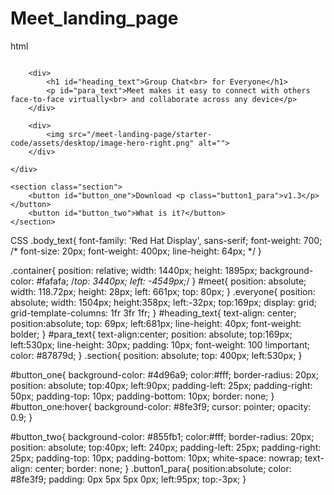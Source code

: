 # Meet_landing_page


html
<!DOCTYPE html>
<html lang="en">
<head>
    <meta charset="UTF-8">
    <meta http-equiv="X-UA-Compatible" content="IE=edge">
    <meta name="viewport" content="width=device-width, initial-scale=1.0">
    <title>Document</title>
    <link rel="preconnect" href="https://fonts.googleapis.com">
    <link rel="preconnect" href="https://fonts.gstatic.com" crossorigin>
    <link href="https://fonts.googleapis.com/css2?family=Red+Hat+Display&display=swap" rel="stylesheet">    
    <link rel="stylesheet" href="desktop.css">
</head>
<body class="body_text">
    <div class="container">
        <img  id="meet"  src="/meet-landing-page/starter-code/assets/logo.svg" alt="">
    </div>
    <!--Group chat for everyone-->
    <div class="everyone">
        <div>
            <img src="/meet-landing-page/starter-code/assets/desktop/image-hero-left.png" alt="">
        </div>
            
        <div>
            <h1 id="heading_text">Group Chat<br> for Everyone</h1>
            <p id="para_text">Meet makes it easy to connect with others face-to-face virtually<br> and collaborate across any device</p>
        </div>

        <div>
            <img src="/meet-landing-page/starter-code/assets/desktop/image-hero-right.png" alt="">
        </div>

    </div>

    <section class="section">
        <button id="button_one">Download <p class="button1_para">v1.3</p></button>
        <button id="button_two">What is it?</button>
    </section>
</body>
</html>




CSS
.body_text{
    font-family: 'Red Hat Display', sans-serif;
    font-weight: 700;
    /* font-size: 20px;
    font-weight: 400px;
    line-height: 64px; */
}

.container{
    position: relative;
    width: 1440px;
    height: 1895px;
    background-color: #fafafa;
    /*top: 3440px;
    left: -4549px;*/
}
#meet{
    position: absolute;
    width: 118.72px;
    height: 28px;
    left: 661px;
    top: 80px;
}
.everyone{
    position: absolute;
    width: 1504px;
    height:358px;
    left:-32px;
    top:169px;
    display: grid;
    grid-template-columns: 1fr 3fr 1fr;
}
#heading_text{
    text-align: center;
    position:absolute;
    top: 69px;
    left:681px;
    line-height: 40px;
    font-weight: bolder;
}
#para_text{
    text-align:center;
    position: absolute;
    top:169px;
    left:530px;
    line-height: 30px;
    padding: 10px;
    font-weight: 100 !important;
    color: #87879d;
}
.section{
    position: absolute;
    top: 400px;
    left:530px; 
}

#button_one{
    background-color: #4d96a9;
    color:#fff;
    border-radius: 20px;
    position: absolute;
    top:40px;
    left:90px;
    padding-left: 25px;
    padding-right: 50px;
    padding-top: 10px;
    padding-bottom: 10px;
    border: none;
}
#button_one:hover{
    background-color: #8fe3f9;
    cursor: pointer;
    opacity: 0.9;
}

#button_two{
    background-color: #855fb1;
    color:#fff;
    border-radius: 20px;
    position: absolute;
    top:40px;
    left: 240px;
    padding-left: 25px;
    padding-right: 25px;
    padding-top: 10px;
    padding-bottom: 10px;
    white-space: nowrap;
    text-align: center;
    border: none;
}
.button1_para{
    position:absolute;
    color: #8fe3f9;
    padding: 0px 5px 5px 0px;
    left:95px;
    top:-3px;
}
